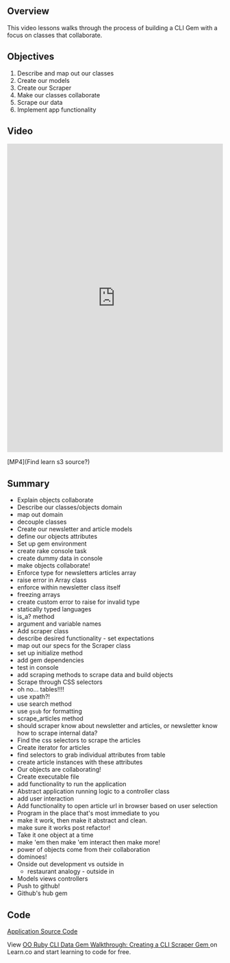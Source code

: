 ## Overview

This video lessons walks through the process of building a CLI Gem with a focus on classes that collaborate. 

## Objectives

1. Describe and map out our classes
2. Create our models
3. Create our Scraper
4. Make our classes collaborate
5. Scrape our data
6. Implement app functionality


## Video

<iframe width="100%" height="720" src="https://www.youtube.com/embed/Y5X6NRQi0bU?rel=0&amp;showinfo=0" frameborder="0" allowfullscreen></iframe>

[MP4](Find learn s3 source?)


## Summary

* Explain objects collaborate
* Describe our classes/objects domain
 * map out domain
 * decouple classes
* Create our newsletter and article models
 * define our objects attributes
* Set up gem environment
 * create rake console task
 * create dummy data in console 
 * make objects collaborate!
* Enforce type for newsletters articles array
 * raise error in Array class
 * enforce within newsletter class itself
 * freezing arrays
 * create custom error to raise for invalid type 
 * statically typed languages
 * is_a? method
 * argument and variable names
* Add scraper class
 * describe desired functionality - set expectations
 * map out our specs for the Scraper class
 * set up initialize method
 * add gem dependencies
 * test in console
 * add scraping methods to scrape data and build objects
* Scrape through CSS selectors
 * oh no... tables!!!!
 * use xpath?!
 * use search method
 * use `gsub` for formatting
* scrape_articles method
 * should scraper know about newsletter and articles, or newsletter know how to scrape internal data?
* Find the css selectors to scrape the articles
* Create iterator for articles
 * find selectors to grab individual attributes from table
 * create article instances with these attributes
* Our objects are collaborating!
* Create executable file
 * add functionality to run the application
* Abstract application running logic to a controller class
 * add user interaction
* Add functionality to open article url in browser based on user selection
* Program in the place that's most immediate to you
 * make it work, then make it abstract and clean.
 * make sure it works post refactor!
* Take it one object at a time 
 * make 'em then make 'em interact then make more!
 * power of objects come from their collaboration
 * dominoes!
 * Onside out development vs outside in
   * restaurant analogy - outside in
* Models views controllers
* Push to github!
* Github's hub gem

## Code

[Application Source Code](https://github.com/aviflombaum/rubyweekly-cli)
<p class='util--hide'>View <a href='https://learn.co/lessons/oo-ruby-cli-data-gem-walkthrough-creating-a-cli-scraper-gem'>OO Ruby CLI Data Gem Walkthrough: Creating a CLI Scraper Gem </a> on Learn.co and start learning to code for free.</p>
